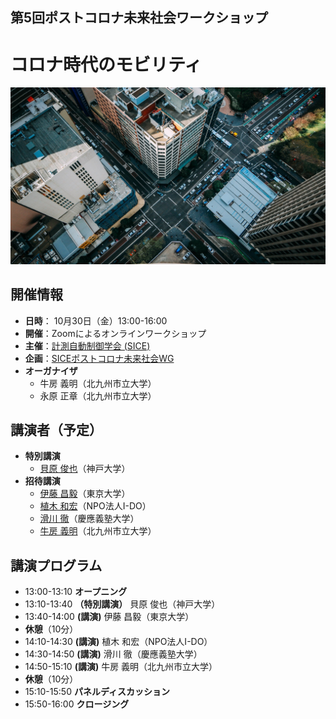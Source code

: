 ## 第5回ポストコロナ未来社会ワークショップ
# コロナ時代のモビリティ
<img src="ws2020_05_img.jpg">

## 開催情報
- **日時**： 10月30日（金）13:00-16:00
- **開催**：Zoomによるオンラインワークショップ
- **主催**：[計測自動制御学会 (SICE)](https://www.sice.jp)
- **企画**：[SICEポストコロナ未来社会WG](https://postcorona-sice.github.io/index_jp.html)
- **オーガナイザ**
  - 牛房 義明（北九州市立大学）
  - 永原 正章（北九州市立大学）

## 講演者（予定）
- **特別講演**
  - [貝原 俊也](https://kuid-rm-web.ofc.kobe-u.ac.jp/profile/ja.82abdf69905dda6c520e17560c007669.html)（神戸大学）
- **招待講演**
  - [伊藤 昌毅](http://www.niya.net/index-j.html)（東京大学）
  - [植木 和宏](http://www.npo-ido.com/)（NPO法人I-DO）
  - [滑川 徹](https://www.st.keio.ac.jp/tprofile/sd/namerikawa.html)（慶應義塾大学）
  - [牛房 義明](https://smart-life.ai/member/ushifusa)（北九州市立大学）

## 講演プログラム
- 13:00-13:10 **オープニング** <!--SICE会長 小野晃（産総研）-->
- 13:10-13:40 **（特別講演）** 貝原 俊也（神戸大学）
- 13:40-14:00 **(講演)** 伊藤 昌毅（東京大学）
- **休憩**（10分）
- 14:10-14:30 **(講演)** 植木 和宏（NPO法人I-DO）
- 14:30-14:50 **(講演)** 滑川 徹（慶應義塾大学）
- 14:50-15:10 **(講演)** 牛房 義明（北九州市立大学）
- **休憩**（10分）
- 15:10-15:50 **パネルディスカッション**
- 15:50-16:00 **クロージング**
